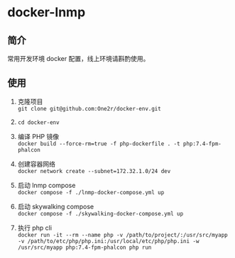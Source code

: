 # docker-lnmp

## 简介
常用开发环境 docker 配置，线上环境请斟酌使用。

## 使用

1. 克隆项目  
```git clone git@github.com:One2r/docker-env.git```  

2. ```cd docker-env```

2. 编译 PHP 镜像  
```docker build --force-rm=true -f php-dockerfile . -t php:7.4-fpm-phalcon```

3. 创建容器网络   
```docker network create --subnet=172.32.1.0/24 dev```

4. 启动 lnmp compose  
```docker compose -f ./lnmp-docker-compose.yml up```

5. 启动 skywalking compose  
```docker compose -f ./skywalking-docker-compose.yml up```

6. 执行 php cli   
```docker run -it --rm --name php -v /path/to/project/:/usr/src/myapp -v /path/to/etc/php/php.ini:/usr/local/etc/php/php.ini -w /usr/src/myapp php:7.4-fpm-phalcon php run```
